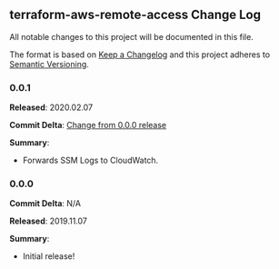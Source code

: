 ## terraform-aws-remote-access Change Log

All notable changes to this project will be documented in this file.

The format is based on [Keep a Changelog](http://keepachangelog.com/) and this project adheres to [Semantic Versioning](http://semver.org/).

### 0.0.1

**Released**: 2020.02.07

**Commit Delta**: [Change from 0.0.0 release](https://github.com/plus3it/terraform-aws-remote-access/compare/0.0.0...0.0.1)

**Summary**:

*   Forwards SSM Logs to CloudWatch.

### 0.0.0

**Commit Delta**: N/A

**Released**: 2019.11.07

**Summary**:

*   Initial release!
